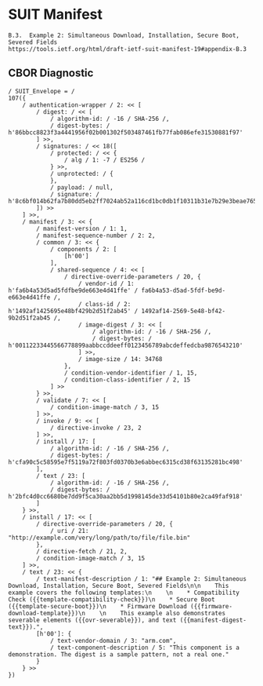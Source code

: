 <!--
 Copyright (c) 2020-2023 SECOM CO., LTD. All Rights reserved.

 SPDX-License-Identifier: BSD-2-Clause
-->

# SUIT Manifest
    B.3.  Example 2: Simultaneous Download, Installation, Secure Boot, Severed Fields
    https://tools.ietf.org/html/draft-ietf-suit-manifest-19#appendix-B.3


## CBOR Diagnostic
    / SUIT_Envelope = /
    107({
        / authentication-wrapper / 2: << [
            / digest: / << [
                / algorithm-id: / -16 / SHA-256 /,
                / digest-bytes: / h'86bbcc8823f3a4441956f02b001302f503487461fb77fab086efe31530881f97'
            ] >>,
            / signatures: / << 18([
                / protected: / << {
                    / alg / 1: -7 / ES256 /
                } >>,
                / unprotected: / {
                },
                / payload: / null,
                / signature: / h'8c6bf014b62fa7b80dd5eb2ff7024ab52a116cd1bc0db1f10311b31e7b29e3beae765fad42fb8600fa13a6bf6d5e45929a05a60767f9b7420a5002a05d95e49e'
            ]) >>
        ] >>,
        / manifest / 3: << {
            / manifest-version / 1: 1,
            / manifest-sequence-number / 2: 2,
            / common / 3: << {
                / components / 2: [
                    [h'00']
                ],
                / shared-sequence / 4: << [
                    / directive-override-parameters / 20, {
                        / vendor-id / 1: h'fa6b4a53d5ad5fdfbe9de663e4d41ffe' / fa6b4a53-d5ad-5fdf-be9d-e663e4d41ffe /,
                        / class-id / 2: h'1492af1425695e48bf429b2d51f2ab45' / 1492af14-2569-5e48-bf42-9b2d51f2ab45 /,
                        / image-digest / 3: << [
                            / algorithm-id: / -16 / SHA-256 /,
                            / digest-bytes: / h'00112233445566778899aabbccddeeff0123456789abcdeffedcba9876543210'
                        ] >>,
                        / image-size / 14: 34768
                    },
                    / condition-vendor-identifier / 1, 15,
                    / condition-class-identifier / 2, 15
                ] >>
            } >>,
            / validate / 7: << [
                / condition-image-match / 3, 15
            ] >>,
            / invoke / 9: << [
                / directive-invoke / 23, 2
            ] >>,
            / install / 17: [
                / algorithm-id: / -16 / SHA-256 /,
                / digest-bytes: / h'cfa90c5c58595e7f5119a72f803fd0370b3e6abbec6315cd38f63135281bc498'
            ],
            / text / 23: [
                / algorithm-id: / -16 / SHA-256 /,
                / digest-bytes: / h'2bfc4d0cc6680be7dd9f5ca30aa2bb5d1998145de33d54101b80e2ca49faf918'
            ]
        } >>,
        / install / 17: << [
            / directive-override-parameters / 20, {
                / uri / 21: "http://example.com/very/long/path/to/file/file.bin"
            },
            / directive-fetch / 21, 2,
            / condition-image-match / 3, 15
        ] >>,
        / text / 23: << {
            / text-manifest-description / 1: "## Example 2: Simultaneous Download, Installation, Secure Boot, Severed Fields\n\n    This example covers the following templates:\n    \n    * Compatibility Check ({{template-compatibility-check}})\n    * Secure Boot ({{template-secure-boot}})\n    * Firmware Download ({{firmware-download-template}})\n    \n    This example also demonstrates severable elements ({{ovr-severable}}), and text ({{manifest-digest-text}}).",
            [h'00']: {
                / text-vendor-domain / 3: "arm.com",
                / text-component-description / 5: "This component is a demonstration. The digest is a sample pattern, not a real one."
            }
        } >>
    })

